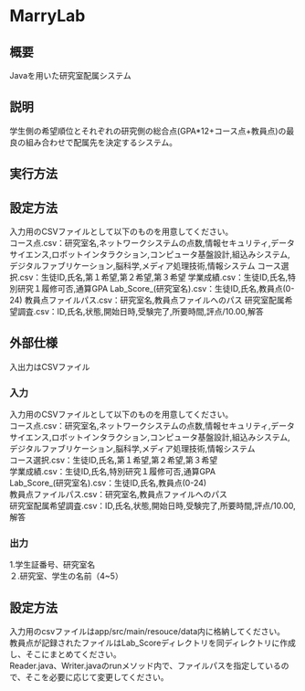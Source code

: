 # MarryLab

## 概要

Javaを用いた研究室配属システム

## 説明

学生側の希望順位とそれぞれの研究側の総合点(GPA*12+コース点+教員点)の最良の組み合わせで配属先を決定するシステム。

## 実行方法


## 設定方法

入力用のCSVファイルとして以下のものを用意してください。<br>
コース点.csv：研究室名,ネットワークシステムの点数,情報セキュリティ,データサイエンス,ロボットインタラクション,コンピュータ基盤設計,組込みシステム,デジタルファブリケーション,脳科学,メディア処理技術,情報システム
コース選択.csv：生徒ID,氏名,第１希望,第２希望,第３希望
学業成績.csv：生徒ID,氏名,特別研究１履修可否,通算GPA
Lab_Score_(研究室名).csv：生徒ID,氏名,教員点(0-24)
教員点ファイルパス.csv：研究室名,教員点ファイルへのパス
研究室配属希望調査.csv：ID,氏名,状態,開始日時,受験完了,所要時間,評点/10.00,解答

## 外部仕様

入出力はCSVファイル<br>
### 入力
入力用のCSVファイルとして以下のものを用意してください。<br>
コース点.csv：研究室名,ネットワークシステムの点数,情報セキュリティ,データサイエンス,ロボットインタラクション,コンピュータ基盤設計,組込みシステム,デジタルファブリケーション,脳科学,メディア処理技術,情報システム<br>
コース選択.csv：生徒ID,氏名,第１希望,第２希望,第３希望<br>
学業成績.csv：生徒ID,氏名,特別研究１履修可否,通算GPA<br>
Lab_Score_(研究室名).csv：生徒ID,氏名,教員点(0-24)<br>
教員点ファイルパス.csv：研究室名,教員点ファイルへのパス<br>
研究室配属希望調査.csv：ID,氏名,状態,開始日時,受験完了,所要時間,評点/10.00,解答<br>
### 出力
1.学生証番号、研究室名<br>
２.研究室、学生の名前（4~5）<br>

## 設定方法

入力用のcsvファイルはapp/src/main/resouce/data内に格納してください。<br>
教員点が記録されたファイルはLab_Scoreディレクトリを同ディレクトリに作成し、そこにまとめてください。<br>
Reader.java、Writer.javaのrunメソッド内で、ファイルパスを指定しているので、そこを必要に応じて変更してください。<br>
